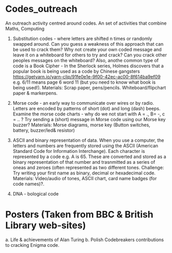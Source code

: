 # Codes_outreach
An outreach activity centred around codes. An set of activities that combine Maths, Computing

1. Substitution codes - where letters are shifted n times or randomly swapped around. Can you guess a weakness of this approach that can be used to crack them? Why not create your own coded message and leave it on a whiteboard for others to try and crack? Can you crack other peoples messages on the whiteboard? 
Also, anothe common type of code is a Book Cipher - In the Sherlock series, Holmes discovers that a popular book is being used as a code by Chinese gangsters https://getyarn.io/yarn-clip/91fe0e1e-9f00-42ec-ac00-8f614ba9ef09
e.g. 6/11 means page 6 word 11 (but you need to know what book is being used!).
Materials: Scrap paper, pens/pencils. Whiteboard/flipchart paper & markerpens.

2. Morse code - an early way to communicate over wires or by radio. Letters are encoded by patterns of short (dot) and long (dash) beeps. Examine the morse code charts - why do we not start with A = ., B= -, c = .. ?
Try sending a (short) message in Morse code using our Morse key buzzer?
Materials: Morse diagrams, morse key (Button switches, battery, buzzer/led& resistor)

3. ASCII and binary representation of data. When you use a computer, the letters and numbers are frequently stored using the ASCII (American Standard Code for Information Interchange). Each character is represented by a code e.g. A is 65. These are converted and stored as a binary representation of that number and trasnmitted as a series of oneas and zeroes (often represented as two different tones.
Challenge: Try writing your first name as binary, decimal or hexadecimal code.
Materials: Video/audio of tones, ASCII chart, card name badges (for code names)?.

4. DNA - bological code

Posters (Taken from BBC & British Library web-sites)
====================================================
a. Life & achievements of Alan Turing
b. Polish Codebreakers contributions to cracking Enigma code.

